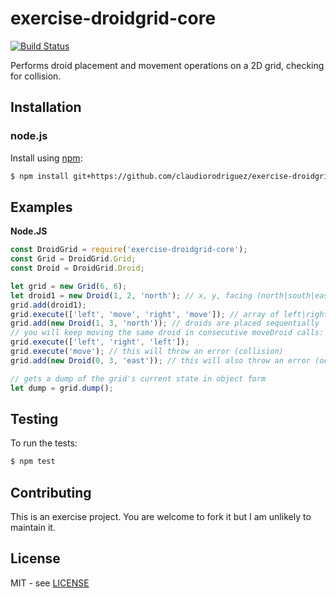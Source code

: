 # exercise-droidgrid-core

[![Build Status][travis-image]][travis-url]

Performs droid placement and movement operations on a 2D grid, checking for collision.

## Installation

### node.js

Install using [npm](http://npmjs.org/):

```bash
$ npm install git+https://github.com/claudiorodriguez/exercise-droidgrid-core.git
```

## Examples

**Node.JS**

```javascript
const DroidGrid = require('exercise-droidgrid-core');
const Grid = DroidGrid.Grid;
const Droid = DroidGrid.Droid;

let grid = new Grid(6, 6);
let droid1 = new Droid(1, 2, 'north'); // x, y, facing (north|south|east|west)
grid.add(droid1);
grid.execute(['left', 'move', 'right', 'move']); // array of left|right|move
grid.add(new Droid(1, 3, 'north')); // droids are placed sequentially
// you will keep moving the same droid in consecutive moveDroid calls:
grid.execute(['left', 'right', 'left']);
grid.execute('move'); // this will throw an error (collision)
grid.add(new Droid(0, 3, 'east')); // this will also throw an error (occupied)

// gets a dump of the grid's current state in object form
let dump = grid.dump();
```

## Testing

To run the tests:

```bash
$ npm test
```

## Contributing

This is an exercise project. You are welcome to fork it but I am unlikely to maintain it.

## License

MIT - see [LICENSE][license-url]

[travis-image]: https://travis-ci.org/claudiorodriguez/exercise-droidgrid-core.svg?branch=master
[travis-url]: https://travis-ci.org/claudiorodriguez/exercise-droidgrid-core
[license-url]: https://github.com/claudiorodriguez/exercise-droidgrid-core/blob/master/LICENSE

